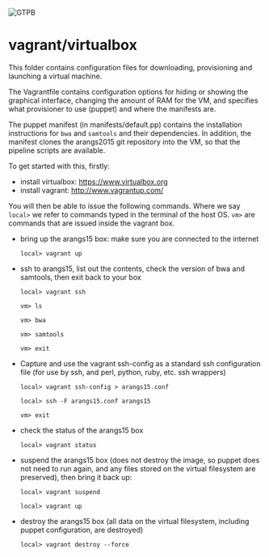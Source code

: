 ![GTPB](http://gtpb.igc.gulbenkian.pt/bicourses/images/GTPB2015logo.png "GTPB")

vagrant/virtualbox
==================
This folder contains configuration files for downloading, provisioning and launching a
virtual machine.

The Vagrantfile contains configuration options for hiding or showing the graphical 
interface, changing the amount of RAM for the VM, and specifies what provisioner to 
use (puppet) and where the manifests are.

The puppet manifest (in manifests/default.pp) contains the installation instructions for
`bwa` and `samtools` and their dependencies. In addition, the manifest clones the 
arangs2015 git repository into the VM, so that the pipeline scripts are available.

To get started with this, firstly:

* install virtualbox: https://www.virtualbox.org
* install vagrant: http://www.vagrantup.com/

You will then be able to issue the following commands. Where we say `local>` we refer to
commands typed in the terminal of the host OS. `vm>` are commands that are issued inside
the vagrant box.

* bring up the arangs15 box: make sure you are connected to the internet

    `local> vagrant up`

* ssh to arangs15, list out the contents, check the version of bwa and samtools, then exit back to your box

    `local> vagrant ssh`

    `vm> ls`

    `vm> bwa`

    `vm> samtools`

    `vm> exit`

* Capture and use the vagrant ssh-config as a standard ssh configuration file (for use by 
ssh, and perl, python, ruby, etc. ssh wrappers)

    `local> vagrant ssh-config > arangs15.conf`
    
    `local> ssh -F arangs15.conf arangs15`
    
    `vm> exit`

* check the status of the arangs15 box

    `local> vagrant status`

*  suspend the arangs15 box (does not destroy the image, so puppet does not need to run 
again, and any files stored on the virtual filesystem are preserved), then bring it back 
up:

    `local> vagrant suspend`
    
    `local> vagrant up`

* destroy the arangs15 box (all data on the virtual filesystem, including puppet 
configuration, are destroyed)

    `local> vagrant destroy --force`